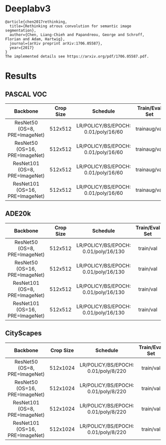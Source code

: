 # Deeplabv3
```
@article{chen2017rethinking,
  title={Rethinking atrous convolution for semantic image segmentation},
  author={Chen, Liang-Chieh and Papandreou, George and Schroff, Florian and Adam, Hartwig},
  journal={arXiv preprint arXiv:1706.05587},
  year={2017}
}
The implemented details see https://arxiv.org/pdf/1706.05587.pdf.
```


# Results

## PASCAL VOC
| Backbone                        | Crop Size  | Schedule                             | Train/Eval Set  | mIoU   | Download    |
| :-:                             | :-:        | :-:                                  | :-:             | :-:    | :-:         |
| ResNet50 (OS=8, PRE=ImageNet)   | 512x512    | LR/POLICY/BS/EPOCH: 0.01/poly/16/60  | trainaug/val    | -      | -           |
| ResNet50 (OS=16, PRE=ImageNet)  | 512x512    | LR/POLICY/BS/EPOCH: 0.01/poly/16/60  | trainaug/val    | 76.86% | -           |
| ResNet101 (OS=8, PRE=ImageNet)  | 512x512    | LR/POLICY/BS/EPOCH: 0.01/poly/16/60  | trainaug/val    | 79.52% | -           |
| ResNet101 (OS=16, PRE=ImageNet) | 512x512    | LR/POLICY/BS/EPOCH: 0.01/poly/16/60  | trainaug/val    | 78.55% | -           |

## ADE20k
| Backbone                        | Crop Size  | Schedule                             | Train/Eval Set  | mIoU   | Download    |
| :-:                             | :-:        | :-:                                  | :-:             | :-:    | :-:         |
| ResNet50 (OS=8, PRE=ImageNet)   | 512x512    | LR/POLICY/BS/EPOCH: 0.01/poly/16/130 | train/val       | 42.39% | -           |
| ResNet50 (OS=16, PRE=ImageNet)  | 512x512    | LR/POLICY/BS/EPOCH: 0.01/poly/16/130 | train/val       | 41.41% | -           |
| ResNet101 (OS=8, PRE=ImageNet)  | 512x512    | LR/POLICY/BS/EPOCH: 0.01/poly/16/130 | train/val       | 44.65% | -           |
| ResNet101 (OS=16, PRE=ImageNet) | 512x512    | LR/POLICY/BS/EPOCH: 0.01/poly/16/130 | train/val       | 43.45% | -           |

## CityScapes
| Backbone                        | Crop Size  | Schedule                             | Train/Eval Set  | mIoU   | Download    |
| :-:                             | :-:        | :-:                                  | :-:             | :-:    | :-:         |
| ResNet50 (OS=8, PRE=ImageNet)   | 512x1024   | LR/POLICY/BS/EPOCH: 0.01/poly/8/220  | train/val       | 79.62% | -           |
| ResNet50 (OS=16, PRE=ImageNet)  | 512x1024   | LR/POLICY/BS/EPOCH: 0.01/poly/8/220  | train/val       | 78.19% | -           |
| ResNet101 (OS=8, PRE=ImageNet)  | 512x1024   | LR/POLICY/BS/EPOCH: 0.01/poly/8/220  | train/val       | 80.28% | -           |
| ResNet101 (OS=16, PRE=ImageNet) | 512x1024   | LR/POLICY/BS/EPOCH: 0.01/poly/8/220  | train/val       | 78.03% | -           |